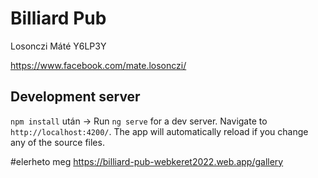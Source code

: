 # Billiard Pub

Losonczi Máté Y6LP3Y

https://www.facebook.com/mate.losonczi/


## Development server

`npm install` után ->
Run `ng serve` for a dev server. Navigate to `http://localhost:4200/`. The app will automatically reload if you change any of the source files.


#elerheto meg
https://billiard-pub-webkeret2022.web.app/gallery 

